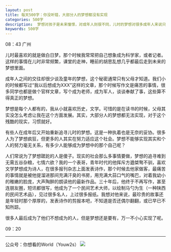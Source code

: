 ```yaml
---
layout: post
title: 每天500字：你没听错，大部分人的梦想都没有实现
categories: 500字
description:  梦想对孩子是未来憧憬，对成年人则很不同，儿时的梦想对很多成年人来说只是过去的一短故事，是的，你没听错，大部分人的梦想都没有实现。
keywords: 500字
---
```


08：43 广州

儿时最喜欢的就是做白日梦。那个时候我常常把自己想象成为科学家，或者记者。这样的事情在儿时非常频繁，课堂的走神，睡前的胡思乱想几乎都最后走到未来的梦想里面。

成年人之间的交往却很少谈及童年的梦想，这个秘密通常只有父母才知道。我们小的时候都写过“我以后想成为XXX”这样的文章，那个时候写作文是痛苦的事情，很多同学也都是做个官样文章，写个成为老师，成为军人，谈谈奉献了事，这些算不得真正的梦想。

梦想是每个人都有的，我从小就喜欢历史，文学。可惜的是在读书的时候，父母其实没怎么考虑让我在这个方面发展。其实，大部分人的梦想都无法实现，对于这个残酷的现实，习惯就好。

有些人在成年后又开始重新追寻儿时的梦想。这是一种执着也是无奈的妥协。很多人为了梦想疯狂，但更多的人其实在努力适应这个社会。梦想不能够实现其实和个人的努力毫无关系，有多少人能够成为梦想中的那个自己呢？

人们常说为了梦想蹉跎的人是傻子。现实的社会那么多事情要做，梦想的追寻难到无需五谷杂粮，七情六欲？我的一个表哥，青年时代的他挥斥方遒桀骜不驯，喜欢文学梦想成为诗人，在很多报刊杂志上面发表诗作，那个时候去他家做客，最痛苦的事情就是被他提溜进那间充满汗臭的书房，用充满大蒜口气的嘴巴，对着我幼小的稚嫩的脸庞，大声陶醉的朗读他的最新作品。三十年后，他终于不再写作，甚至连朋友圈，短讯都很写，他成为了一个民间艺术大师，以绘制马勺为生（一种陕西的民间艺术品），见过很多名人，上过很多报纸。我想对他来说，最珍贵的故事还是年轻时那个厚厚的，发表诗作的剪报本吧，不知道是否还偶尔翻翻，或已早已不知所踪。

很多人最后成为了他们不想成为的人，但是梦想还是要有，万一不小心实现了呢。

09：20

---- 
公众号：你想看的World（Youw2s）
![][image-1]

[image-1]:	http://upload-images.jianshu.io/upload_images/3342594-dca1f89eba3e50ca.jpg?imageMogr2/auto-orient/strip%7CimageView2/2/w/1240